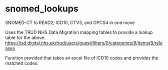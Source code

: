 # snomed_lookups
SNOMED-CT to READ2, ICD10, CTV3, and OPCS4 in one move

Uses the TRUD NHS Data Migration mapping tables to provide a lookup table for the above. 
https://isd.digital.nhs.uk/trud/users/guest/filters/0/categories/9/items/9/releases

Function provided that takes an excel file of ICD10 codes and provides the matched codes. 
